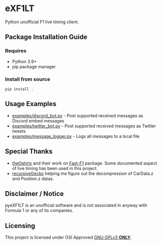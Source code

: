 # eXF1LT
Python unofficial F1 live timing client.

## Package Installation Guide
### Requires
* Python 3.9+
* pip package manager

### Install from source
```console
pip install .
```

## Usage Examples
* [examples/discord_bot.py](./examples/discord_bot.py) - Post supported received messages as Discord embed messages
* [examples/twitter_bot.py](./examples/twitter_bot.py) - Post supported received messages as Twitter tweets
* [examples/message_logger.py](./examples/message_logger.py) - Logs all messages to a local file

## Special Thanks
* [theOehrly](https://github.com/theOehrly) and their work on [Fast-F1](https://github.com/theOehrly/Fast-F1) package. Some documented aspect of live timing has been used in this project.
* [recursiveGecko](https://github.com/recursiveGecko) helping me figure out the decompression of CarData.z and Position.z datas.

## Disclaimer / Notice
pyeXF1LT is an unofficial software and is not associated in anyway with Formula 1 or any of its companies.

## Licensing
This project is licensed under OSI Approved [GNU GPLv3 **ONLY**](./LICENSE.md).
